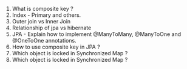 1. What is composite key ?
2. Index - Primary and others.
3. Outer join vs Inner Join
4. Relationship of jpa vs hibernate
5. JPA - Explain how to implement @ManyToMany, @ManyToOne and @OneToOne annotations.
6. How to use composite key in JPA ?
7. Which object is locked in Synchronized Map ?
8. Which object is locked in Synchronized Map ?
